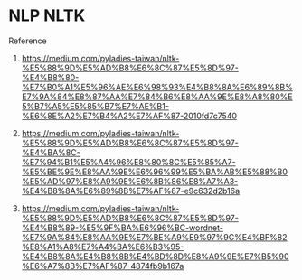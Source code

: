# NLP NLTK

Reference

1.
    https://medium.com/pyladies-taiwan/nltk-%E5%88%9D%E5%AD%B8%E6%8C%87%E5%8D%97-%E4%B8%80-%E7%B0%A1%E5%96%AE%E6%98%93%E4%B8%8A%E6%89%8B%E7%9A%84%E8%87%AA%E7%84%B6%E8%AA%9E%E8%A8%80%E5%B7%A5%E5%85%B7%E7%AE%B1-%E6%8E%A2%E7%B4%A2%E7%AF%87-2010fd7c7540
    
2.
    https://medium.com/pyladies-taiwan/nltk-%E5%88%9D%E5%AD%B8%E6%8C%87%E5%8D%97-%E4%BA%8C-%E7%94%B1%E5%A4%96%E8%80%8C%E5%85%A7-%E5%BE%9E%E8%AA%9E%E6%96%99%E5%BA%AB%E5%88%B0%E5%AD%97%E8%A9%9E%E6%8B%86%E8%A7%A3-%E4%B8%8A%E6%89%8B%E7%AF%87-e9c632d2b16a
    
3.
    https://medium.com/pyladies-taiwan/nltk-%E5%88%9D%E5%AD%B8%E6%8C%87%E5%8D%97-%E4%B8%89-%E5%9F%BA%E6%96%BC-wordnet-%E7%9A%84%E8%AA%9E%E7%BE%A9%E9%97%9C%E4%BF%82%E8%A1%A8%E7%A4%BA%E6%B3%95-%E4%B8%8A%E4%B8%8B%E4%BD%8D%E8%A9%9E%E7%B5%90%E6%A7%8B%E7%AF%87-4874fb9b167a